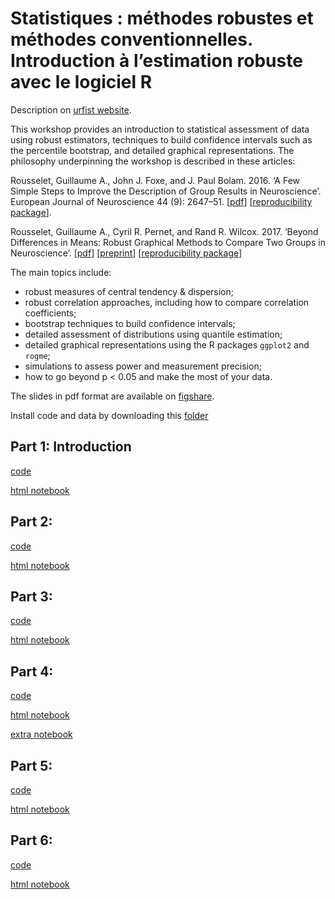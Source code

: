 # Statistiques : méthodes robustes et méthodes conventionnelles. Introduction à l’estimation robuste avec le logiciel R

Description on [urfist website](https://sygefor.reseau-urfist.fr/#/training/7680/8489/b22511377f9a12f2c227ef2628933a3d).

This workshop provides an introduction to statistical assessment of data using robust estimators, techniques to build confidence intervals such as the percentile bootstrap, and detailed graphical representations. The philosophy underpinning the workshop is described in these articles:

Rousselet, Guillaume A., John J. Foxe, and J. Paul Bolam. 2016. ‘A Few Simple Steps to Improve the Description of Group Results in Neuroscience’. European Journal of Neuroscience 44 (9): 2647–51. 
[[pdf](https://doi.org/10.1111/ejn.13400)] 
[[reproducibility package](https://figshare.com/articles/A_few_simple_steps_to_improve_the_description_of_group_results_in_neuroscience/3806487)].

Rousselet, Guillaume A., Cyril R. Pernet, and Rand R. Wilcox. 2017. ‘Beyond Differences in Means: Robust Graphical Methods to Compare Two Groups in Neuroscience’.
[[pdf](https://www.ncbi.nlm.nih.gov/pubmed/28544058)] 
[[preprint](https://doi.org/10.1101/121079)] 
[[reproducibility package](https://figshare.com/articles/Modern_graphical_methods_to_compare_two_groups_of_observations/4055970)]

The main topics include:

- robust measures of central tendency & dispersion;
- robust correlation approaches, including how to compare correlation coefficients;
- bootstrap techniques to build confidence intervals;
- detailed assessment of distributions using quantile estimation;
- detailed graphical representations using the R packages `ggplot2` and `rogme`;
- simulations to assess power and measurement precision;
- how to go beyond p < 0.05 and make the most of your data.

The slides in pdf format are available on [figshare](https://figshare.com/articles/Introduction_to_robust_statistics_-_Bordeaux_2019/7893104).

Install code and data by downloading this [folder](mat.zip)

## Part 1: Introduction 
[code](bordeaux1.Rmd)

[html notebook](docs/bordeaux1.md)

## Part 2: 
[code](bordeaux2.Rmd)

[html notebook](docs/bordeaux2.md)

## Part 3: 
[code](bordeaux3.Rmd)

[html notebook](docs/bordeaux3.md)

## Part 4: 
[code](bordeaux4.Rmd)

[html notebook](docs/bordeaux4.md)

[extra notebook](docs/bordeaux4_extra.md)

## Part 5: 
[code](bordeaux5.Rmd)

[html notebook](docs/bordeaux5.md)

## Part 6: 
[code](bordeaux6.Rmd)

[html notebook](docs/bordeaux6.md)
